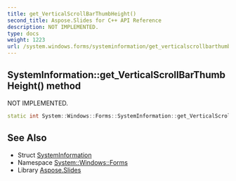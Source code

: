 ```yaml
---
title: get_VerticalScrollBarThumbHeight()
second_title: Aspose.Slides for C++ API Reference
description: NOT IMPLEMENTED.
type: docs
weight: 1223
url: /system.windows.forms/systeminformation/get_verticalscrollbarthumbheight/
---
```

## SystemInformation::get_VerticalScrollBarThumbHeight() method


NOT IMPLEMENTED.

```cpp
static int System::Windows::Forms::SystemInformation::get_VerticalScrollBarThumbHeight()
```


## See Also

* Struct [SystemInformation](../)
* Namespace [System::Windows::Forms](../../)
* Library [Aspose.Slides](../../../)